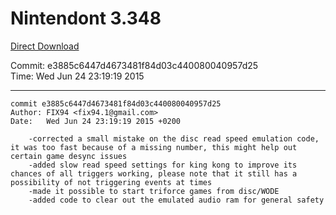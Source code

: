 # Nintendont 3.348
[Direct Download](./Nintendont.zip)

Commit: e3885c6447d4673481f84d03c440080040957d25  
Time: Wed Jun 24 23:19:19 2015   

-----

```
commit e3885c6447d4673481f84d03c440080040957d25
Author: FIX94 <fix94.1@gmail.com>
Date:   Wed Jun 24 23:19:19 2015 +0200

    -corrected a small mistake on the disc read speed emulation code, it was too fast because of a missing number, this might help out certain game desync issues
    -added slow read speed settings for king kong to improve its chances of all triggers working, please note that it still has a possibility of not triggering events at times
    -made it possible to start triforce games from disc/WODE
    -added code to clear out the emulated audio ram for general safety
```

